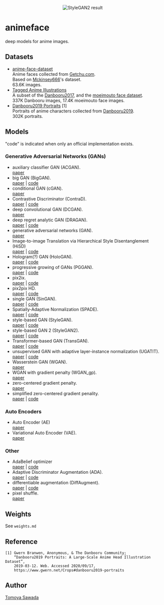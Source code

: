
<p align="center">
    <img alt="StyleGAN2 result" src="https://raw.githubusercontent.com/STomoya/animeface/master/implementations/StyleGAN2/result/118000.png">
</p>

# animeface

deep models for anime images.

## Datasets

- [anime-face-dataset](https://www.kaggle.com/splcher/animefacedataset)  
    Anime faces collected from [Getchu.com](http://www.getchu.com/).  
    Based on [Mckinsey666](https://github.com/Mckinsey666/Anime-Face-Dataset)'s dataset.  
    63.6K images.
- [Tagged Anime Illustrations](https://www.kaggle.com/mylesoneill/tagged-anime-illustrations)  
    A subset of the [Danbooru2017](https://www.gwern.net/Danbooru2017), and the [moeimouto face dataset](http://www.nurs.or.jp/~nagadomi/animeface-character-dataset/).  
    337K Danbooru images, 17.4K moeimouto face images.
- [Danbooru2019 Portraits](https://www.gwern.net/Crops#danbooru2019-portraits) [1]  
    Portraits of anime characters collected from [Danbooru2019](https://www.gwern.net/Danbooru2019).  
    302K portraits.

## Models

"code" is indicated when only an official implementation exists.

### Generative Adversarial Networks (GANs)

- auxiliary classifier GAN (ACGAN).  
    [paper](https://arxiv.org/abs/1610.09585)
- big GAN (BigGAN).  
    [paper](https://arxiv.org/abs/1809.11096) | [code](https://github.com/ajbrock/BigGAN-PyTorch)
- conditional GAN (cGAN).  
    [paper](https://arxiv.org/abs/1411.1784)
- Contrastive Discriminator (ContraD).  
    [paper](https://openreview.net/forum?id=eo6U4CAwVmg) | [code](https://github.com/jh-jeong/ContraD)
- deep convolutional GAN (DCGAN).  
    [paper](https://arxiv.org/abs/1511.06434)
- deep regret analytic GAN (DRAGAN).  
    [paper](https://arxiv.org/abs/1705.07215) | [code](https://github.com/kodalinaveen3/DRAGAN)
- generative adversarial networks (GAN).  
    [paper](https://arxiv.org/abs/1406.2661)
- Image-to-image Translation via Hierarchical Style Disentanglement (HiSD)  
    [paper](https://arxiv.org/abs/2103.01456) | [code](https://github.com/imlixinyang/HiSD)
- Hologram(?) GAN (HoloGAN).  
    [paper](https://arxiv.org/abs/1904.01326) | [code](https://github.com/thunguyenphuoc/HoloGAN)
- progressive growing of GANs (PGGAN).  
    [paper](https://arxiv.org/abs/1710.10196) | [code](https://github.com/tkarras/progressive_growing_of_gans)
- pix2ix.  
    [paper](https://arxiv.org/abs/1703.10593) | [code](https://github.com/junyanz/pytorch-CycleGAN-and-pix2pix)
- pix2pix HD.  
    [paper](https://arxiv.org/abs/1711.11585) | [code](https://github.com/NVIDIA/pix2pixHD)
- single GAN (SinGAN).  
    [paper](https://arxiv.org/abs/1905.01164) | [code](https://github.com/tamarott/SinGAN)
- Spatially-Adaptive Normalization (SPADE).  
    [paper](https://arxiv.org/abs/1903.07291) | [code](https://github.com/NVlabs/SPADE)
- style-based GAN (StyleGAN).  
    [paper](https://arxiv.org/abs/1812.04948) | [code](https://github.com/NVlabs/stylegan)
- style-based GAN 2 (StyleGAN2).  
    [paper](https://arxiv.org/abs/1912.04958) | [code](https://github.com/NVlabs/stylegan2)
- Transformer-based GAN (TransGAN).  
    [paper](https://arxiv.org/abs/2102.07074) | [code](https://github.com/VITA-Group/TransGAN)
- unsupervised GAN with adaptive layer-instance normalization (UGATIT).  
    [paper](https://arxiv.org/abs/1907.10830) | [code](https://github.com/taki0112/UGATIT)
- Wasserstein GAN (WGAN).  
    [paper](https://arxiv.org/abs/1701.07875)
- WGAN with gradient penalty (WGAN_gp).  
    [paper](https://arxiv.org/abs/1704.00028)
- zero-centered gradient penalty.  
    [paper](https://arxiv.org/abs/1705.09367)
- simplified zero-centered gradient penality.  
    [paper](https://arxiv.org/abs/1801.04406) | [code](https://github.com/LMescheder/GAN_stability)

### Auto Encoders

- Auto Encoder (AE)  
    [paper](https://www.cs.toronto.edu/~hinton/science.pdf)
- Variational Auto Encoder (VAE).  
    [paper](https://arxiv.org/abs/1312.6114)

### Other

- AdaBelief optimizer  
    [paper](https://arxiv.org/abs/2010.07468) | [code](https://github.com/juntang-zhuang/Adabelief-Optimizer)
- Adaptive Discriminator Augmentation (ADA).  
    [paper](https://arxiv.org/abs/2006.06676) | [code](https://github.com/NVlabs/stylegan2-ada)
- differentiable augmentation (DiffAugment).  
    [paper](https://arxiv.org/abs/2006.10738) | [code](https://github.com/mit-han-lab/data-efficient-gans)
- pixel shuffle.  
    [paper](https://arxiv.org/abs/1609.05158)

## Weights

See `weights.md`

## Reference

```
[1] Gwern Branwen, Anonymous, & The Danbooru Community;
    “Danbooru2019 Portraits: A Large-Scale Anime Head Illustration Dataset”,
    2019-03-12. Web. Accessed 2020/09/17,
    https://www.gwern.net/Crops#danbooru2019-portraits
```

## Author

[Tomoya Sawada](https://github.com/STomoya)
